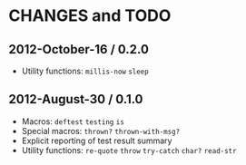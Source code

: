 # CHANGES and TODO

## 2012-October-16 / 0.2.0

* Utility functions: `millis-now` `sleep`

## 2012-August-30 / 0.1.0

* Macros: `deftest` `testing` `is`
* Special macros: `thrown?` `thrown-with-msg?`
* Explicit reporting of test result summary
* Utility functions: `re-quote` `throw` `try-catch` `char?` `read-str`